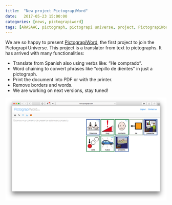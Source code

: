 ```yaml
---
title:  "New project PictograpiWord"
date:   2017-05-23 15:00:00
categories: [news, pictograpiword]
tags: [ARASAAC, pictograph, pictograpi universe, project, PictograpiWord]
---
```

We are so happy to present [PictograpiWord](https://word.pictograpi.com), the first project to join the Pictograpi Universe. This project is a translator from text to pictographs. It has arrived with many functionalities:

- Translate from Spanish also using verbs like: “He comprado”.
- Word chaining to convert phrases like “cepillo de dientes” in just a pictograph.
- Print the document into PDF or with the printer.
- Remove borders and words.
- We are working on next versions, stay tuned!

![PictograpiWord screenshot](/assets/2017-05-23-pictograpi-word.png)